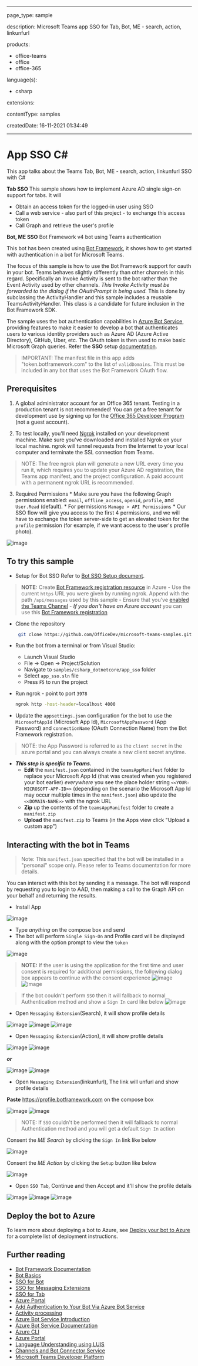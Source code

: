
---

page_type: sample

description: Microsoft Teams app SSO for Tab, Bot, ME - search, action, linkunfurl

products:
- office-teams
- office
- office-365

language(s):
- csharp

extensions:

contentType: samples

createdDate: 16-11-2021 01:34:49

---
# App SSO C#

This app talks about the Teams Tab, Bot, ME - search, action, linkunfurl SSO with C#

__Tab SSO__
This sample shows how to implement Azure AD single sign-on support for tabs. It will

- Obtain an access token for the logged-in user using SSO
- Call a web service - also part of this project - to exchange this access token
- Call Graph and retrieve the user's profile

__Bot, ME SSO__
Bot Framework v4 bot using Teams authentication

This bot has been created using [Bot Framework](https://dev.botframework.com), it shows how to get started with authentication in a bot for Microsoft Teams.

The focus of this sample is how to use the Bot Framework support for oauth in your bot. Teams behaves slightly differently than other channels in this regard. Specifically an Invoke Activity is sent to the bot rather than the Event Activity used by other channels. _This Invoke Activity must be forwarded to the dialog if the OAuthPrompt is being used._ This is done by subclassing the ActivityHandler and this sample includes a reusable TeamsActivityHandler. This class is a candidate for future inclusion in the Bot Framework SDK.

The sample uses the bot authentication capabilities in [Azure Bot Service](https://docs.botframework.com), providing features to make it easier to develop a bot that authenticates users to various identity providers such as Azure AD (Azure Active Directory), GitHub, Uber, etc. The OAuth token is then used to make basic Microsoft Graph queries. Refer the **SSO** setup [documentation](https://docs.microsoft.com/en-us/microsoftteams/platform/bots/how-to/authentication/add-authentication?tabs=dotnet%2Cdotnet-sample).

> IMPORTANT: The manifest file in this app adds "token.botframework.com" to the list of `validDomains`. This must be included in any bot that uses the Bot Framework OAuth flow.

## Prerequisites

1. A global administrator account for an Office 365 tenant. Testing in a production tenant is not recommended! You can get a free tenant for development use by signing up for the [Office 365 Developer Program](https://developer.microsoft.com/en-us/microsoft-365/dev-program) (not a guest account).


2. To test locally, you'll need [Ngrok](https://ngrok.com/) installed on your development machine.
Make sure you've downloaded and installed Ngrok on your local machine. ngrok will tunnel requests from the Internet to your local computer and terminate the SSL connection from Teams.

> NOTE: The free ngrok plan will generate a new URL every time you run it, which requires you to update your Azure AD registration, the Teams app manifest, and the project configuration. A paid account with a permanent ngrok URL is recommended.

3. Required Permissions
        * Make sure you have the following Graph permissions enabled: `email`, `offline_access`, `openid`, `profile`, and `User.Read` (default).
        * For permissions `Manage > API Permissions`
        * Our SSO flow will give you access to the first 4 permissions, and we will have to exchange the token server-side to get an elevated token for the `profile` permission (for example, if we want access to the user's profile photo).
        
![image](https://user-images.githubusercontent.com/85108465/121638666-f80f4980-caa8-11eb-9b75-09b0e86c6d6a.png)

## To try this sample

- Setup for Bot SSO
Refer to [Bot SSO Setup document](https://github.com/OfficeDev/Microsoft-Teams-Samples/blob/main/samples/bot-conversation-sso-quickstart/BotSSOSetup.md).

> **NOTE:**
Create [Bot Framework registration resource](https://docs.microsoft.com/en-us/azure/bot-service/bot-service-quickstart-registration) in Azure
    - Use the current `https` URL you were given by running ngrok. Append with the path `/api/messages` used by this sample
    - Ensure that you've [enabled the Teams Channel](https://docs.microsoft.com/en-us/azure/bot-service/channel-connect-teams?view=azure-bot-service-4.0)
    - __*If you don't have an Azure account*__ you can use this [Bot Framework registration](https://docs.microsoft.com/en-us/microsoftteams/platform/bots/how-to/create-a-bot-for-teams#register-your-web-service-with-the-bot-framework)

-  Clone the repository
   ```bash
    git clone https://github.com/OfficeDev/microsoft-teams-samples.git
    ```
-  Run the bot from a terminal or from Visual Studio:
    - Launch Visual Studio
    - File -> Open -> Project/Solution  
    - Navigate to `samples/csharp_dotnetcore/app_sso` folder
    - Select `app_sso.sln` file
    - Press `F5` to run the project

- Run ngrok - point to port `3978`

    ```bash
    ngrok http -host-header=localhost 4000
    ```
- Update the `appsettings.json` configuration for the bot to use the `MicrosoftAppId` (Microsoft App Id), `MicrosoftAppPassword` (App Password) and `connectionName` (OAuth Connection Name) from the Bot Framework registration. 
> NOTE: the App Password is referred to as the `client secret` in the azure portal and you can always create a new client secret anytime.

- __*This step is specific to Teams.*__
    - **Edit** the `manifest.json` contained in the  `teamsAppManifest` folder to replace your Microsoft App Id (that was created when you registered your bot earlier) *everywhere* you see the place holder string `<<YOUR-MICROSOFT-APP-ID>>` (depending on the scenario the Microsoft App Id may occur multiple times in the `manifest.json`) also update the `<<DOMAIN-NAME>>` with the ngrok URL
    - **Zip** up the contents of the `teamsAppManifest` folder to create a `manifest.zip`
    - **Upload** the `manifest.zip` to Teams (in the Apps view click "Upload a custom app")


## Interacting with the bot in Teams
> Note: This `manifest.json` specified that the bot will be installed in a "personal" scope only. Please refer to Teams documentation for more details.

You can interact with this bot by sending it a message. The bot will respond by requesting you to login to AAD, then making a call to the Graph API on your behalf and returning the results.
- Install App

![image](https://user-images.githubusercontent.com/85157377/123594509-6d02b300-d80d-11eb-865f-bf8f87e40237.png)

- Type *anything* on the compose box and send
- The bot will perform `Single Sign-On` and Profile card will be displayed along with the option prompt to view the `token`

![image](https://user-images.githubusercontent.com/85157377/123762636-a0fad880-d8e0-11eb-9e72-9368a7fd1357.png)

> **NOTE:** 
If the user is using the application for the first time and user consent is required for additional permissions, the following dialog box appears to continue with the consent experience
![image](https://user-images.githubusercontent.com/85157377/123250055-468c0180-d507-11eb-9bc6-b07aadac1adb.png)
![image](https://user-images.githubusercontent.com/85108465/122557279-3503af00-d05a-11eb-981d-bf8db77ff2ac.png)

>If the bot couldn't perform `SSO` then it will fallback to normal Authentication method and show a `Sign In` card like below
![image](https://user-images.githubusercontent.com/85157377/123595419-86582f00-d80e-11eb-8a2e-5f6d8ce7dcfd.png)

- Open `Messaging Extension`(Search), it will show profile details

![image](https://user-images.githubusercontent.com/85108465/121668748-3ddc0a00-cac9-11eb-8c0e-cc3d60f2b5a8.png)
![image](https://user-images.githubusercontent.com/85157377/123323562-4ade0c00-d553-11eb-9b71-e24438a7e98f.png)
![image](https://user-images.githubusercontent.com/85157377/123762879-d99ab200-d8e0-11eb-89ee-1b4776aaa191.png)

- Open `Messaging Extension`(Action), it will show profile details

![image](https://user-images.githubusercontent.com/85157377/123763436-69d8f700-d8e1-11eb-920c-f512d8610d8c.png)
![image](https://user-images.githubusercontent.com/85157377/123763500-7eb58a80-d8e1-11eb-942f-f1692697c507.png)

__*or*__


![image](https://user-images.githubusercontent.com/85157377/123763765-bf150880-d8e1-11eb-8b64-3cd23b7b1101.png)
![image](https://user-images.githubusercontent.com/85157377/123763500-7eb58a80-d8e1-11eb-942f-f1692697c507.png)

- Open `Messaging Extension`(linkunfurl), The link will unfurl and show profile details

**Paste** https://profile.botframework.com on the compose box

![image](https://user-images.githubusercontent.com/85108465/121669972-93fd7d00-caca-11eb-87bb-e07e0e7aa5e4.png)
![image](https://user-images.githubusercontent.com/85157377/123764050-0c917580-d8e2-11eb-99f3-6e8b7b7769ca.png)

> NOTE: If `SSO` couldn't be performed then it will fallback to normal Authentication method and you will get a default `Sign In` action

Consent the *ME Search* by clicking the `Sign In` link like below 

![image](https://user-images.githubusercontent.com/85108465/121671255-f2772b00-cacb-11eb-9321-1317696eaccc.png)

Consent the *ME Action* by clicking the `Setup` button like below 


![image](https://user-images.githubusercontent.com/85157377/123597524-11d2bf80-d811-11eb-88c1-f69c349e0a73.png)

- Open `SSO Tab`, Continue and then Accept and it'll show the profile details

![image](https://user-images.githubusercontent.com/85108465/121671560-5568c200-cacc-11eb-954b-44155e039915.png)
![image](https://user-images.githubusercontent.com/85108465/121671603-61ed1a80-cacc-11eb-9754-ff0b2aaac671.png)
![image](https://user-images.githubusercontent.com/85157377/123764361-5712f200-d8e2-11eb-92e7-0255ab48097d.png)



## Deploy the bot to Azure

To learn more about deploying a bot to Azure, see [Deploy your bot to Azure](https://aka.ms/azuredeployment) for a complete list of deployment instructions.

## Further reading

- [Bot Framework Documentation](https://docs.botframework.com)
- [Bot Basics](https://docs.microsoft.com/azure/bot-service/bot-builder-basics?view=azure-bot-service-4.0)
- [SSO for Bot](https://docs.microsoft.com/en-us/microsoftteams/platform/bots/how-to/authentication/auth-aad-sso-bots)
- [SSO for Messaging Extensions](https://docs.microsoft.com/en-us/microsoftteams/platform/messaging-extensions/how-to/enable-sso-auth-me)
- [SSO for Tab](https://docs.microsoft.com/en-us/microsoftteams/platform/tabs/how-to/authentication/auth-aad-sso)
- [Azure Portal](https://portal.azure.com)
- [Add Authentication to Your Bot Via Azure Bot Service](https://docs.microsoft.com/en-us/azure/bot-service/bot-builder-authentication?view=azure-bot-service-4.0&tabs=csharp)
- [Activity processing](https://docs.microsoft.com/en-us/azure/bot-service/bot-builder-concept-activity-processing?view=azure-bot-service-4.0)
- [Azure Bot Service Introduction](https://docs.microsoft.com/azure/bot-service/bot-service-overview-introduction?view=azure-bot-service-4.0)
- [Azure Bot Service Documentation](https://docs.microsoft.com/azure/bot-service/?view=azure-bot-service-4.0)
- [Azure CLI](https://docs.microsoft.com/cli/azure/?view=azure-cli-latest)
- [Azure Portal](https://portal.azure.com)
- [Language Understanding using LUIS](https://docs.microsoft.com/en-us/azure/cognitive-services/luis/)
- [Channels and Bot Connector Service](https://docs.microsoft.com/en-us/azure/bot-service/bot-concepts?view=azure-bot-service-4.0)
- [Microsoft Teams Developer Platform](https://docs.microsoft.com/en-us/microsoftteams/platform/)

